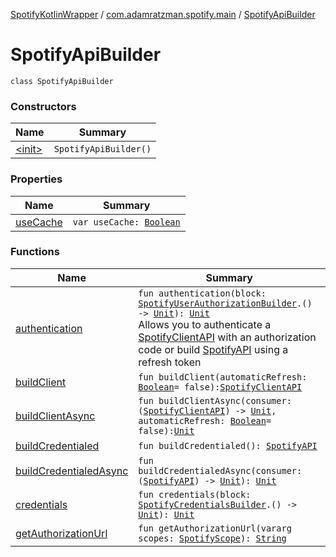 [SpotifyKotlinWrapper](../../index.md) / [com.adamratzman.spotify.main](../index.md) / [SpotifyApiBuilder](./index.md)

# SpotifyApiBuilder

`class SpotifyApiBuilder`

### Constructors

| Name | Summary |
|---|---|
| [&lt;init&gt;](-init-.md) | `SpotifyApiBuilder()` |

### Properties

| Name | Summary |
|---|---|
| [useCache](use-cache.md) | `var useCache: `[`Boolean`](https://kotlinlang.org/api/latest/jvm/stdlib/kotlin/-boolean/index.html) |

### Functions

| Name | Summary |
|---|---|
| [authentication](authentication.md) | `fun authentication(block: `[`SpotifyUserAuthorizationBuilder`](../-spotify-user-authorization-builder/index.md)`.() -> `[`Unit`](https://kotlinlang.org/api/latest/jvm/stdlib/kotlin/-unit/index.html)`): `[`Unit`](https://kotlinlang.org/api/latest/jvm/stdlib/kotlin/-unit/index.html)<br>Allows you to authenticate a [SpotifyClientAPI](../-spotify-client-a-p-i/index.md) with an authorization code or build [SpotifyAPI](../-spotify-a-p-i/index.md) using a refresh token |
| [buildClient](build-client.md) | `fun buildClient(automaticRefresh: `[`Boolean`](https://kotlinlang.org/api/latest/jvm/stdlib/kotlin/-boolean/index.html)` = false): `[`SpotifyClientAPI`](../-spotify-client-a-p-i/index.md) |
| [buildClientAsync](build-client-async.md) | `fun buildClientAsync(consumer: (`[`SpotifyClientAPI`](../-spotify-client-a-p-i/index.md)`) -> `[`Unit`](https://kotlinlang.org/api/latest/jvm/stdlib/kotlin/-unit/index.html)`, automaticRefresh: `[`Boolean`](https://kotlinlang.org/api/latest/jvm/stdlib/kotlin/-boolean/index.html)` = false): `[`Unit`](https://kotlinlang.org/api/latest/jvm/stdlib/kotlin/-unit/index.html) |
| [buildCredentialed](build-credentialed.md) | `fun buildCredentialed(): `[`SpotifyAPI`](../-spotify-a-p-i/index.md) |
| [buildCredentialedAsync](build-credentialed-async.md) | `fun buildCredentialedAsync(consumer: (`[`SpotifyAPI`](../-spotify-a-p-i/index.md)`) -> `[`Unit`](https://kotlinlang.org/api/latest/jvm/stdlib/kotlin/-unit/index.html)`): `[`Unit`](https://kotlinlang.org/api/latest/jvm/stdlib/kotlin/-unit/index.html) |
| [credentials](credentials.md) | `fun credentials(block: `[`SpotifyCredentialsBuilder`](../-spotify-credentials-builder/index.md)`.() -> `[`Unit`](https://kotlinlang.org/api/latest/jvm/stdlib/kotlin/-unit/index.html)`): `[`Unit`](https://kotlinlang.org/api/latest/jvm/stdlib/kotlin/-unit/index.html) |
| [getAuthorizationUrl](get-authorization-url.md) | `fun getAuthorizationUrl(vararg scopes: `[`SpotifyScope`](../-spotify-scope/index.md)`): `[`String`](https://kotlinlang.org/api/latest/jvm/stdlib/kotlin/-string/index.html) |
